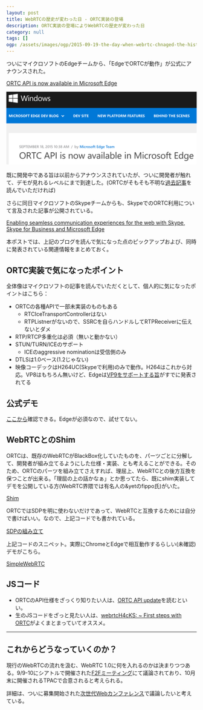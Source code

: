 ```yaml
---
layout: post
title: WebRTCの歴史が変わった日 - ORTC実装の登場
description: ORTC実装の登場によりWebRTCの歴史が変わった日
category: null
tags: []
ogp: /assets/images/ogp/2015-09-19-the-day-when-webrtc-chnaged-the-history_ogp.png
---
```


ついにマイクロソフトのEdgeチームから、「EdgeでORTCが動作」が公式にアナウンスされた。

[ORTC API is now available in Microsoft Edge](http://blogs.windows.com/msedgedev/2015/09/18/ortc-api-is-now-available-in-microsoft-edge/)

<img src="/assets/imgs/ortc_ms.png" alt="ortc image" class="img-responsive">

既に開発中である旨は以前からアナウンスされていたが、ついに開発者が触れて、デモが見れるレベルにまで到達した。(ORTCがそもそも不明な[過去記事](http://iwashi.co/2015/08/13/ortc-and-webrtc/)を読んでいただければ)

さらに同日マイクロソフトのSkypeチームからも、SkypeでのORTC利用について言及された記事が公開されている。

[Enabling seamless communication experiences for the web with Skype, Skype for Business and Microsoft Edge](https://blogs.office.com/2015/09/18/enabling-seamless-communication-experiences-for-the-web-with-skype-skype-for-business-and-microsoft-edge/)

本ポストでは、上記のブログを読んで気になった点のピックアップおよび、同時に発表されている関連情報をまとめておく。

## ORTC実装で気になったポイント

全体像はマイクロソフトの記事を読んでいただくとして、個人的に気になったポイントはこちら：

- ORTCの各種APIで一部未実装のものもある
  - RTCIceTransportControllerはない
  - RTPListnerがないので、SSRCを自らハンドルしてRTPReceiverに伝えないとダメ
- RTP/RTCP多重化は必須（無いと動かない）
- STUN/TURN/ICEのサポート
  - ICEのaggressive nominationは受信側のみ
- DTLSは1.0ベース(1.2じゃない)
- 映像コーデックはH264UC(Skypeで利用)のみで動作。H264はこれから対応。VP8はもちろん無いけど、Edgeは[VP9をサポートする旨](http://blogs.windows.com/msedgedev/2015/09/08/announcing-vp9-support-coming-to-microsoft-edge/)がすでに発表されてる

## 公式デモ

[ここから](https://dev.modern.ie/testdrive/demos/ortcdemo)確認できる。Edgeが必須なので、試せてない。

## WebRTCとのShim

ORTCは、既存のWebRTCがBlackBox化していたものを、パーツごとに分解して、開発者が組み立てるようにした仕様・実装、とも考えることができる。そのため、ORTCのパーツを組み立てさえすれば、理屈上、WebRTCとの後方互換を保つことが出来る。「理屈の上の話かなぁ」とか思ってたら、既にshim実装してデモを公開している方(WebRTC界隈では有名人の&yetのfippo氏)がいた。

[Shim](https://github.com/fippo/adapter/commit/c7665f54db493a010e57dc94cc50b339f7568037)

ORTCではSDPを明に使わないだけであって、WebRTCと互換するためには自分で書けばいい。なので、上記コードでも書かれている。

[SDPの組み立て](https://github.com/fippo/adapter/commit/c7665f54db493a010e57dc94cc50b339f7568037#diff-07fae4471ea2a21eb6b4dd5eae5de84cR1281)

上記コードのスニペット。実際にChromeとEdgeで相互動作するらしい(未確認)デモがこちら。

[SimpleWebRTC](https://simplewebrtc.com/audio.html)

## JSコード

- ORTCのAPI仕様をざっくり知りたい人は、[ORTC API update](http://www.rtc-conference.com/wp-content/uploads/gravity_forms/2-2f7a537445fa703985ab4d2372ac42ca/2014/10/ORTC_API_Update.pdf)を読むといい。
- 生のJSコードをざっと見たい人は、[webrtcH4cKS: ~ First steps with ORTC](https://webrtchacks.com/first-steps-ortc/)がよくまとまっていてオススメ。

-----

## これからどうなっていくのか？

現行のWebRTCの流れを汲む、WebRTC 1.0に何を入れるのかは決まりつつある。9/9-10にシアトルで開催された[F2Fミーティング](https://www.w3.org/2011/04/webrtc/wiki/September_9_-_10_2015)にて議論されており、10月末に開催されるTPACで合意されると考えられる。

詳細は、ついに募集開始された[次世代Webカンファレンス](http://nextwebconf.connpass.com/event/19699/)で議論したいと考えている。

